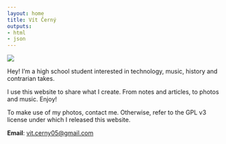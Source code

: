 ```yaml
---
layout: home
title: Vít Černý
outputs:
- html
- json
---
```


![](/images/main/me.jpg)

Hey! I’m a high school student interested in technology, music, history and contrarian takes.

I use this website to share what I create. From notes and articles, to photos and music. Enjoy!

To make use of my photos, contact me. Otherwise, refer to the GPL v3 license under which I released this website.

**Email**: vit.cerny05@gmail.com